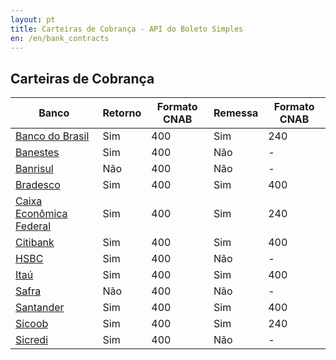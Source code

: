 ```yaml
---
layout: pt
title: Carteiras de Cobrança - API do Boleto Simples
en: /en/bank_contracts
---
```


## Carteiras de Cobrança

| Banco                                          | Retorno | Formato CNAB | Remessa | Formato CNAB
| ---------------------------------------------- | ------- | ------------ | ------- | ------------
| [Banco do Brasil](/bank_contracts/bb)          | Sim     | 400          | Sim     | 240
| [Banestes](/bank_contracts/banestes)           | Sim     | 400          | Não     | -
| [Banrisul](/bank_contracts/banrisul)           | Não     | 400          | Não     | -
| [Bradesco](/bank_contracts/bradesco)           | Sim     | 400          | Sim     | 400
| [Caixa Econômica Federal](/bank_contracts/cef) | Sim     | 400          | Sim     | 240
| [Citibank](/bank_contracts/citibank)           | Sim     | 400          | Sim     | 400
| [HSBC](/bank_contracts/hsbc)                   | Sim     | 400          | Não     | -
| [Itaú](/bank_contracts/itau)                   | Sim     | 400          | Sim     | 400
| [Safra](/bank_contracts/safra)                 | Não     | 400          | Não     | -
| [Santander](/bank_contracts/santander)         | Sim     | 400          | Sim     | 400
| [Sicoob](/bank_contracts/sicoob)               | Sim     | 400          | Sim     | 240
| [Sicredi](/bank_contracts/sicredi)             | Sim     | 400          | Não     | -
